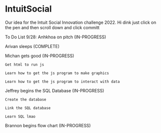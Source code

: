 # IntuitSocial
Our idea for the Intuit Social Innovation challenge 2022.
Hi dink just click on the pen and then scroll down and click committ

To Do List 9/28:
Anhkhoa on pitch (IN-PROGRESS)

Arivan sleeps (COMPLETE)

Michan gets good (IN-PROGRESS)

    Get html to run js
    
    Learn how to get the js program to make graphics
    
    Learn how to get the js program to interact with data
    
    
Jeffrey begins the SQL Database (IN-PROGRESS)

    Create the database
    
    Link the SQL database
    
    Learn SQL lmao
    
Brannon begins flow chart (IN-PROGRESS)
